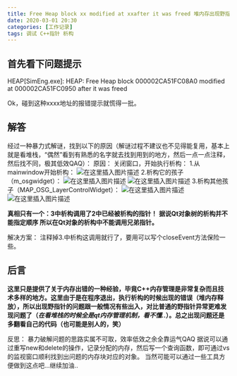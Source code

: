 ```yaml
---
title: Free Heap block xx modified at xxafter it was freed 堆内存出现野指针错误
date: 2020-03-01 20:30
categories: [工作记录]
tags: 调试 C++指针 析构
---
```

## 首先看下问题提示

HEAP[SimEng.exe]: HEAP: Free Heap block 000002CA51FC08A0 modified at 000002CA51FC0950 after it was freed

Ok，碰到这种xxxx地址的报错提示就慌得一批。

## 解答

经过一种暴力式解谜，找到以下的原因（解谜过程不建议也不见得能复用，基本上就是看堆栈，“偶然”看到有熟悉的名字就去找到用到的地方，然后一点一点注释，然后找不同，极其低效QAQ）：
原因：
关闭窗口，开始执行析构：
1.从mainwindow开始析构：
 ![在这里插入图片描述](https://picbed.olimi.icu//img/202303291926231.png)
2.析构它的孩子（m_osgwidget）：
 ![在这里插入图片描述](https://picbed.olimi.icu//img/202303291926232.png)
 ![在这里插入图片描述](https://picbed.olimi.icu//img/202303291926233.png)
3.析构其他孩子（MAP_OSG_LayerControlWidget）：
 ![在这里插入图片描述](https://picbed.olimi.icu//img/202303291926234.png)
 ![在这里插入图片描述](https://picbed.olimi.icu//img/202303291926235.png)

**真相只有一个：3中析构调用了2中已经被析构的指针！**
**据说Qt对象树的析构并不能指定顺序 所以在Qt对象的析构中不能调用兄弟指针。**

解决方案：
注释掉3.中析构这调用就行了，要用可以写个closeEvent方法保险一些。

## 后言

**这里只是提供了关于内存出错的一种经验，毕竟C++内存管理是非常复杂而且技术多样的地方。这里由于是在程序退出，执行析构的时候出现的错误（堆内存释放），所以出现野指针的问题跟一般情况有些出入，对比普通的野指针异常更难发现问题了（*在看堆栈的时候全是qt内存管理机制，看不懂..*）。总之出现问题还是多翻看自己的代码（也可能是别人的，笑）**

反思：
暴力破解问题的思路实属不可取，效率低效之余全靠运气QAQ
据说可以通过重写new和delete的操作，记录分配的内存，然后写一个查询函数，即可通过vs的监视窗口顺利找到出问题的内存块对应的对象。
当然可能可以通过一些工具方便做到这点吧…继续加油..

